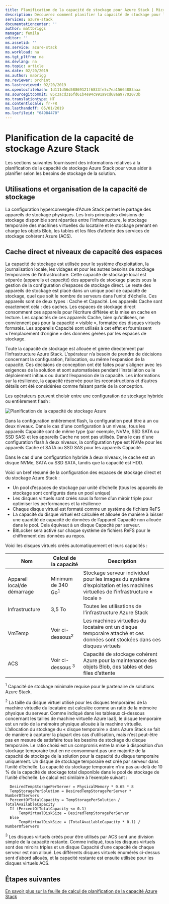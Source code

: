 ```yaml
---
title: Planification de la capacité de stockage pour Azure Stack | Microsoft Docs
description: Découvrez comment planifier la capacité de stockage pour les déploiements Azure Stack.
services: azure-stack
documentationcenter: ''
author: mattbriggs
manager: femila
editor: ''
ms.assetid: ''
ms.service: azure-stack
ms.workload: na
ms.tgt_pltfrm: na
ms.devlang: na
ms.topic: article
ms.date: 02/20/2019
ms.author: mabrigg
ms.reviewer: prchint
ms.lastreviewed: 02/20/2019
ms.openlocfilehash: 1d111d56d58869121f6833fe5c7ea15664883aaa
ms.sourcegitcommit: 85c3acd316fd61b4e94c991a9cd68aa97702073b
ms.translationtype: HT
ms.contentlocale: fr-FR
ms.lasthandoff: 05/01/2019
ms.locfileid: "64984470"
---
```

# <a name="azure-stack-storage-capacity-planning"></a>Planification de la capacité de stockage Azure Stack
Les sections suivantes fournissent des informations relatives à la planification de la capacité de stockage Azure Stack pour vous aider à planifier selon les besoins de stockage de la solution.

## <a name="uses-and-organization-of-storage-capacity"></a>Utilisations et organisation de la capacité de stockage
La configuration hyperconvergée d’Azure Stack permet le partage des appareils de stockage physiques. Les trois principales divisions de stockage disponible sont réparties entre l’infrastructure, le stockage temporaire des machines virtuelles du locataire et le stockage prenant en charge les objets Blob, les tables et les files d’attente des services de stockage cohérent Azure (ACS).

## <a name="spaces-direct-cache-and-capacity-tiers"></a>Cache direct et niveaux de capacité des espaces
La capacité de stockage est utilisée pour le système d’exploitation, la journalisation locale, les vidages et pour les autres besoins de stockage temporaires de l’infrastructure. Cette capacité de stockage local est séparée (appareils et capacité) des appareils de stockage placés sous la gestion de la configuration d’espaces de stockage direct. Le reste des appareils de stockage est placé dans un unique pool de capacité de stockage, quel que soit le nombre de serveurs dans l’unité d’échelle. Ces appareils sont de deux types : Cache et Capacité.  Les appareils Cache sont exactement cela : des caches. Les espaces de stockage direct consomment ces appareils pour l’écriture différée et la mise en cache en lecture. Les capacités de ces appareils Cache, bien qu’utilisées, ne conviennent pas pour la capacité « visible », formatée des disques virtuels formatés. Les appareils Capacité sont utilisés à cet effet et fournissent « l’emplacement d’origine » des données gérées par les espaces de stockage.

Toute la capacité de stockage est allouée et gérée directement par l’infrastructure Azure Stack. L’opérateur n’a besoin de prendre de décisions concernant la configuration, l’allocation, ou même l’expansion de la capacité. Ces décisions de conception ont été faites pour s’aligner avec les exigences de la solution et sont automatisées pendant l’installation ou le déploiement initiaux ou durant l’expansion de la capacité. Les informations sur la résilience, la capacité réservée pour les reconstructions et d’autres détails ont été considérées comme faisant partie de la conception. 

Les opérateurs peuvent choisir entre une configuration de stockage hybride ou entièrement flash :

![Planification de la capacité de stockage Azure](media/azure-stack-capacity-planning/storage.png)

Dans la configuration entièrement flash, la configuration peut être à un ou deux niveaux.  Dans le cas d'une configuration à un niveau, tous les appareils Capacité sont de même type (par exemple, NVMe, SSD SATA ou SSD SAS) et les appareils Cache ne sont pas utilisés. Dans le cas d'une configuration flash à deux niveaux, la configuration type est NVMe pour les appareils Cache et SATA ou SSD SAS pour les appareils Capacité.

Dans le cas d'une configuration hybride à deux niveaux, le cache est un disque NVMe, SATA ou SSD SATA, tandis que la capacité est HDD. 

Voici un bref résumé de la configuration des espaces de stockage direct et du stockage Azure Stack :
- Un pool d’espaces de stockage par unité d’échelle (tous les appareils de stockage sont configurés dans un pool unique)
- Les disques virtuels sont créés sous la forme d’un miroir triple pour optimiser les performances et la résilience
- Chaque disque virtuel est formaté comme un système de fichiers ReFS
- La capacité du disque virtuel est calculée et allouée de manière à laisser une quantité de capacité de données de l’appareil Capacité non allouée dans le pool. Cela équivaut à un disque Capacité par serveur.
- BitLocker sera activé sur chaque système de fichiers ReFS pour le chiffrement des données au repos. 

Voici les disques virtuels créés automatiquement et leurs capacités :

|Nom|Calcul de la capacité|Description|
|-----|-----|-----|
|Appareil local/de démarrage|Minimum de 340 Go<sup>1</sup>|Stockage serveur individuel pour les images du système d’exploitation et les machines virtuelles de l’infrastructure « locale »|
|Infrastructure|3,5 To|Toutes les utilisations de l’infrastructure Azure Stack|
|VmTemp|Voir ci-dessous<sup>2</sup>|Les machines virtuelles du locataire ont un disque temporaire attaché et ces données sont stockées dans ces disques virtuels|
|ACS|Voir ci-dessous <sup>3</sup>|Capacité de stockage cohérent Azure pour la maintenance des objets Blob, des tables et des files d’attente|

<sup>1</sup> Capacité de stockage minimale requise pour le partenaire de solutions Azure Stack.

<sup>2</sup> La taille du disque virtuel utilisé pour les disques temporaires de la machine virtuelle du locataire est calculée comme un ratio de la mémoire physique du serveur. Comme indiqué dans les tableaux ci-dessous concernant les tailles de machine virtuelle Azure IaaS, le disque temporaire est un ratio de la mémoire physique allouée à la machine virtuelle. L’allocation du stockage du « disque temporaire » dans Azure Stack se fait de manière à capturer la plupart des cas d’utilisation, mais n’est peut-être pas en mesure de satisfaire tous les besoins de stockage du disque temporaire. Le ratio choisi est un compromis entre la mise à disposition d’un stockage temporaire tout en ne consommant pas une majorité de la capacité de stockage de la solution pour la capacité du disque temporaire uniquement. Un disque de stockage temporaire est créé par serveur dans l’unité d’échelle. La capacité du stockage temporaire n’ira pas au-delà de 10 % de la capacité de stockage total disponible dans le pool de stockage de l’unité d’échelle. Le calcul est similaire à l’exemple suivant :

```
  DesiredTempStoragePerServer = PhysicalMemory * 0.65 * 8
  TempStoragePerSolution = DesiredTempStoragePerServer * NumberOfServers
  PercentOfTotalCapacity = TempStoragePerSolution / TotalAvailableCapacity
  If (PercentOfTotalCapacity <= 0.1)
      TempVirtualDiskSize = DesiredTempStoragePerServer
  Else
      TempVirtualDiskSize = (TotalAvailableCapacity * 0.1) / NumberOfServers
```

<sup>3</sup> Les disques virtuels créés pour être utilisés par ACS sont une division simple de la capacité restante. Comme indiqué, tous les disques virtuels sont des miroirs triples et un disque Capacité d’une capacité de chaque serveur est non alloué. Les différents disques virtuels énumérés ci-dessus sont d’abord alloués, et la capacité restante est ensuite utilisée pour les disques virtuels ACS.

## <a name="next-steps"></a>Étapes suivantes
[En savoir plus sur la feuille de calcul de planification de la capacité Azure Stack](capacity-planning-spreadsheet.md)
